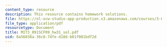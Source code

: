 ```yaml
---
content_type: resource
description: This resource contains homework solutions.
file: https://ol-ocw-studio-app-production.s3.amazonaws.com/courses/3-091sc-introduction-to-solid-state-chemistry-fall-2010/8a56038a36c874fed18db01f081bdf2d_MIT3_091SCF09_hw31_sol.pdf
file_type: application/pdf
resourcetype: Document
title: MIT3_091SCF09_hw31_sol.pdf
uid: 8a56038a-36c8-74fe-d18d-b01f081bdf2d
---
```

